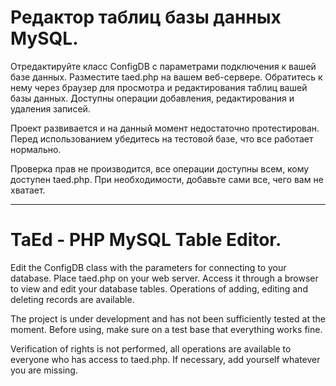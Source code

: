 # Редактор таблиц базы данных MySQL. 

Отредактируйте класс ConfigDB с параметрами подключения к вашей базе данных.
Разместите taed.php на вашем веб-сервере.
Обратитесь к нему через браузер для просмотра и редактирования таблиц вашей базы данных.
Доступны операции добавления, редактирования и удаления записей.

Проект развивается и на данный момент недостаточно протестирован.
Перед использованием убедитесь на тестовой базе, что все работает нормально.

Проверка прав не производится, все операции доступны всем, кому доступен taed.php.
При необходимости, добавьте сами все, чего вам не хватает.

***

# TaEd - PHP MySQL Table Editor.

Edit the ConfigDB class with the parameters for connecting to your database. Place taed.php on your web server. Access it through a browser to view and edit your database tables. Operations of adding, editing and deleting records are available.

The project is under development and has not been sufficiently tested at the moment. Before using, make sure on a test base that everything works fine.

Verification of rights is not performed, all operations are available to everyone who has access to taed.php. If necessary, add yourself whatever you are missing.
